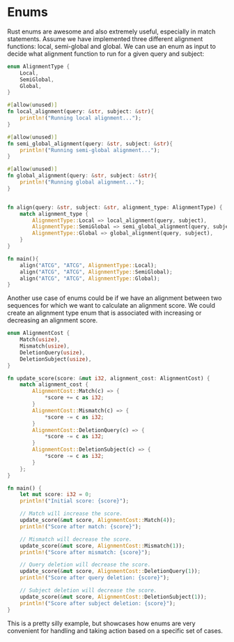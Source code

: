 # Enums
Rust enums are awesome and also extremely useful, especially in match statements. Assume we have implemented three different alignment functions: local, semi-global and global. We can use an enum as input to decide what alignment function to run for a given query and subject:

```rust
enum AlignmentType {
    Local,
    SemiGlobal,
    Global,
}

#[allow(unused)]
fn local_alignment(query: &str, subject: &str){
    println!("Running local alignment...");
}

#[allow(unused)]
fn semi_global_alignment(query: &str, subject: &str){
    println!("Running semi-global alignment...");
}

#[allow(unused)]
fn global_alignment(query: &str, subject: &str){
    println!("Running global alignment...");
}


fn align(query: &str, subject: &str, alignment_type: AlignmentType) {
    match alignment_type {
        AlignmentType::Local => local_alignment(query, subject),
        AlignmentType::SemiGlobal => semi_global_alignment(query, subject),
        AlignmentType::Global => global_alignment(query, subject),
    }
}

fn main(){
    align("ATCG", "ATCG", AlignmentType::Local);
    align("ATCG", "ATCG", AlignmentType::SemiGlobal);
    align("ATCG", "ATCG", AlignmentType::Global);
}
```

Another use case of enums could be if we have an alignment between two sequences for which we want to calculate an alignment score. We could create an alignment type enum that is associated with increasing or decreasing an alignment score.

```rust
enum AlignmentCost {
    Match(usize),
    Mismatch(usize),
    DeletionQuery(usize),
    DeletionSubject(usize),
}

fn update_score(score: &mut i32, alignment_cost: AlignmentCost) {
    match alignment_cost {
        AlignmentCost::Match(c) => {
            *score += c as i32;
        }
        AlignmentCost::Mismatch(c) => {
            *score -= c as i32;
        }
        AlignmentCost::DeletionQuery(c) => {
            *score -= c as i32;
        }
        AlignmentCost::DeletionSubject(c) => {
            *score -= c as i32;
        }
    };
}

fn main() {
    let mut score: i32 = 0;
    println!("Initial score: {score}");

    // Match will increase the score.
    update_score(&mut score, AlignmentCost::Match(4));
    println!("Score after match: {score}");

    // Mismatch will decrease the score.
    update_score(&mut score, AlignmentCost::Mismatch(1));
    println!("Score after mismatch: {score}");

    // Query deletion will decrease the score.
    update_score(&mut score, AlignmentCost::DeletionQuery(1));
    println!("Score after query deletion: {score}");

    // Subject deletion will decrease the score.
    update_score(&mut score, AlignmentCost::DeletionSubject(1));
    println!("Score after subject deletion: {score}");
}
```
This is a pretty silly example, but showcases how enums are very convenient for handling and taking action based on a specific set of cases.
